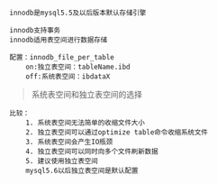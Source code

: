`innodb是mysql5.5及以后版本默认存储引擎`

    innodb支持事务
    innodb适用表空间进行数据存储

    配置：innodb_file_per_table
        on:独立表空间：tableName.ibd
        off:系统表空间：ibdataX

> 系统表空间和独立表空间的选择

    比较：
        1. 系统表空间无法简单的收缩文件大小
        2. 独立表空间可以通过optimize table命令收缩系统文件
        3. 系统表空间会产生IO瓶颈
        4. 独立表空间可以同时向多个文件刷新数据
        5. 建议使用独立表空间
        mysql5.6以后独立表空间是默认配置
    